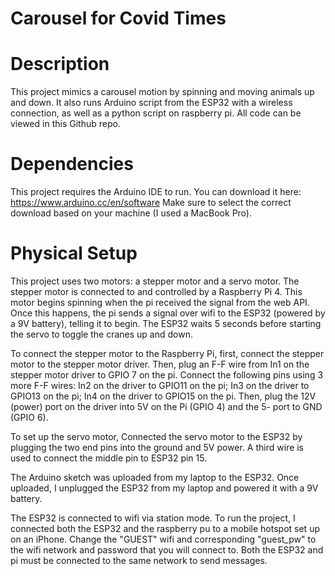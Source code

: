 # Carousel for Covid Times

# Description
This project mimics a carousel motion by spinning and moving animals up and down. It also runs  Arduino script from the ESP32 with a wireless connection, as well as a python script on raspberry pi. All code can be viewed in this Github repo.

# Dependencies
This project requires the Arduino IDE to run. You can download it here: https://www.arduino.cc/en/software
Make sure to select the correct download based on your machine (I used a MacBook Pro).

# Physical Setup

This project uses two motors: a stepper motor and a servo motor. The stepper motor is connected to and controlled by a Raspberry Pi 4. This motor begins spinning when the pi received the signal from the web API. Once this happens, the pi sends a signal over wifi to the ESP32 (powered by a 9V battery), telling it to begin. The ESP32 waits 5 seconds before starting the servo to toggle the cranes up and down. 

To connect the stepper motor to the Raspberry Pi, first, connect the stepper motor to the stepper motor driver. Then, plug an F-F wire from In1 on the stepper motor driver to GPIO 7 on the pi. Connect the following pins using 3 more F-F wires: In2 on the driver to GPIO11 on the pi; In3 on the driver to GPIO13 on the pi; In4 on the driver to GPIO15 on the pi. Then, plug the 12V (power) port on the driver into 5V on the Pi (GPIO 4) and the 5- port to GND (GPIO 6). 

To set up the servo motor, Connected the servo motor to the ESP32 by plugging the two end pins into the ground and 5V power. A third wire is used to connect the middle pin to ESP32 pin 15.

The Arduino sketch was uploaded from my laptop to the ESP32. Once uploaded, I unplugged the ESP32 from my laptop and powered it with a 9V battery.

The ESP32 is connected to wifi via station mode. To run the project, I connected both the ESP32 and the raspberry pu to a mobile hotspot set up on an iPhone. Change the "GUEST" wifi and corresponding "guest_pw" to the wifi network and password that you will connect to. Both the ESP32 and pi must be connected to the same network to send messages.
